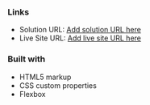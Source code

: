 
### Links

- Solution URL: [Add solution URL here](https://github.com/atreska/FAQ-accordion)
- Live Site URL: [Add live site URL here](https://atreska.github.io/FAQ-accordion/)


### Built with

- HTML5 markup
- CSS custom properties
- Flexbox



